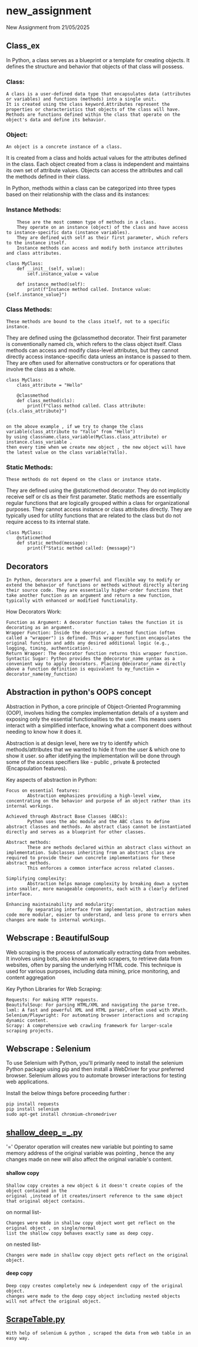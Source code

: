 # new_assignment
New Assignment from 21/05/2025

## Class_ex 

In Python, a class serves as a blueprint or a template for creating objects. It defines the structure and behavior that objects of that class will possess.

### Class:

    A class is a user-defined data type that encapsulates data (attributes or variables) and functions (methods) into a single unit.
    It is created using the class keyword.Attributes represent the properties or characteristics that objects of the class will have.
    Methods are functions defined within the class that operate on the object's data and define its behavior.


### Object:

    An object is a concrete instance of a class.


It is created from a class and holds actual values for the attributes defined in the class.
Each object created from a class is independent and maintains its own set of attribute values. 
Objects can access the attributes and call the methods defined in their class.


In Python, methods within a class can be categorized into three types based on their relationship with the class and its instances: 

### Instance Methods:

        These are the most common type of methods in a class.
        They operate on an instance (object) of the class and have access to instance-specific data (instance variables).
        They are defined with self as their first parameter, which refers to the instance itself.
        Instance methods can access and modify both instance attributes and class attributes. 

    class MyClass:
        def __init__(self, value):
            self.instance_value = value

        def instance_method(self):
            print(f"Instance method called. Instance value: {self.instance_value}")


### Class Methods:

    These methods are bound to the class itself, not to a specific instance.

They are defined using the @classmethod decorator.
Their first parameter is conventionally named cls, which refers to the class object itself.
Class methods can access and modify class-level attributes, but they cannot directly access instance-specific data unless an instance is passed to them.
They are often used for alternative constructors or for operations that involve the class as a whole.

    class MyClass:
        class_attribute = "Hello"

        @classmethod
        def class_method(cls):
            print(f"Class method called. Class attribute: {cls.class_attribute}")

    
    on the above example , if we try to change the class variable(class_attribute to "Yallo" from "Hello")
    by using classname.class_variable(MyClass.class_attribute) or instance.class_variable .
    then every time when we create new object , the new object will have the latest value on the class variable(Yallo).


### Static Methods:

    These methods do not depend on the class or instance state. 

They are defined using the @staticmethod decorator.
They do not implicitly receive self or cls as their first parameter.
Static methods are essentially regular functions that are logically grouped within a class for organizational purposes. They cannot access instance or class attributes directly.
They are typically used for utility functions that are related to the class but do not require access to its internal state.

    class MyClass:
        @staticmethod
        def static_method(message):
            print(f"Static method called: {message}") 



## Decorators 

    In Python, decorators are a powerful and flexible way to modify or extend the behavior of functions or methods without directly altering their source code. They are essentially higher-order functions that take another function as an argument and return a new function, typically with enhanced or modified functionality. 
How Decorators Work:

    Function as Argument: A decorator function takes the function it is decorating as an argument.
    Wrapper Function: Inside the decorator, a nested function (often called a "wrapper") is defined. This wrapper function encapsulates the original function and adds any desired additional logic (e.g., logging, timing, authentication).
    Return Wrapper: The decorator function returns this wrapper function.
    Syntactic Sugar: Python provides the @decorator_name syntax as a convenient way to apply decorators. Placing @decorator_name directly above a function definition is equivalent to my_function = decorator_name(my_function)

## Abstraction in python's OOPS concept

Abstraction in Python, a core principle of Object-Oriented Programming (OOP), 
involves hiding the complex implementation details of a system and exposing only the essential functionalities to the user. 
This means users interact with a simplified interface, knowing what a component does without needing to know how it does it.

Abstraction is at design level, here we try to identify which methods/attributes that we wanted to hide it
from the user & which one to show it user. so after idetifying the implementation will be done through some of 
the access specifiers like - public , private & protected (Encapsulation features).
    
Key aspects of abstraction in Python:

    Focus on essential features:
            Abstraction emphasizes providing a high-level view, concentrating on the behavior and purpose of an object rather than its internal workings.

    Achieved through Abstract Base Classes (ABCs):
            Python uses the abc module and the ABC class to define abstract classes and methods. An abstract class cannot be instantiated directly and serves as a blueprint for other classes.
    
    Abstract methods:
            These are methods declared within an abstract class without an implementation. Subclasses inheriting from an abstract class are required to provide their own concrete implementations for these abstract methods. 
            This enforces a common interface across related classes.
    
    Simplifying complexity:
            Abstraction helps manage complexity by breaking down a system into smaller, more manageable components, each with a clearly defined interface.

    Enhancing maintainability and modularity:
            By separating interface from implementation, abstraction makes code more modular, easier to understand, and less prone to errors when changes are made to internal workings.



## Webscrape : BeautifulSoup 

Web scraping is the process of automatically extracting data from websites. 
It involves using bots, also known as web scrapers, to retrieve data from websites, often by parsing the underlying HTML code. 
This technique is used for various purposes, including data mining, price monitoring, and content aggregation


Key Python Libraries for Web Scraping:

    Requests: For making HTTP requests.
    BeautifulSoup: For parsing HTML/XML and navigating the parse tree.
    lxml: A fast and powerful XML and HTML parser, often used with XPath.
    Selenium/Playwright: For automating browser interactions and scraping dynamic content.
    Scrapy: A comprehensive web crawling framework for larger-scale scraping projects.

## Webscrape : Selenium

To use Selenium with Python, you'll primarily need to install the selenium Python package using pip and then install a WebDriver for your preferred browser. 
Selenium allows you to automate browser interactions for testing web applications.

Install the below things before proceeding further :
    
    pip install requests
    pip install selenium
    sudo apt-get install chromium-chromedriver 

## [shallow_deep_=_.py](shallow_deep_%3D_.py)

'=' Operator operation will creates new variable but pointing to same memory address of the original
variable was pointing , hence the any changes made on new will also affect the original variable's content.


#### **shallow copy** 

    Shallow copy creates a new object & it doesn't create copies of the object contained in the
    original ,instead of it creates/insert reference to the same object that original object contains.

on normal list-  

    Changes were made in shallow copy object wont get reflect on the original object , on single/normal
    list the shallow copy behaves exactly same as deep copy.

on nested list-  

    Changes were made in shallow copy object gets reflect on the original object.

#### **deep copy**

    Deep copy creates completely new & independent copy of the original object.
    changes were made to the deep copy object including nested objects will not affect the original object.

## [ScrapeTable.py](ScrapeTable.py)

    With help of selenium & python , scraped the data from web table in an easy way. 